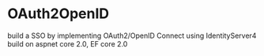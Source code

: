 # OAuth2OpenID
build a SSO by implementing OAuth2/OpenID Connect using IdentityServer4
build on aspnet core 2.0, EF core 2.0
